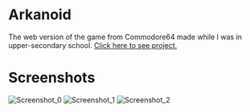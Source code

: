 # Arkanoid
The web version of the game from Commodore64 made while I was in upper-secondary school. [Click here to see project.](https://kosiarznerek.github.io/web-arkanoid/ProjektFinalny/index.html)

# Screenshots
![Screenshot_0](https://raw.githubusercontent.com/Kosiarznerek/web-arkanoid/master/screenshots/0.png)
![Screenshot_1](https://raw.githubusercontent.com/Kosiarznerek/web-arkanoid/master/screenshots/1.png)
![Screenshot_2](https://raw.githubusercontent.com/Kosiarznerek/web-arkanoid/master/screenshots/2.png)
